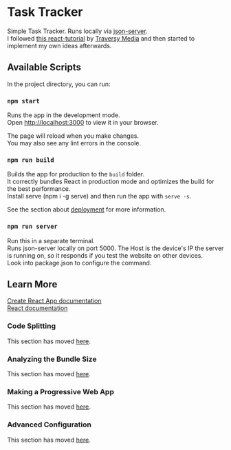 # Task Tracker

Simple Task Tracker. Runs locally via [json-server](https://www.npmjs.com/package/json-server).\
I followed [this react-tutorial](https://www.youtube.com/watch?v=w7ejDZ8SWv8) by [Traversy Media](https://www.youtube.com/channel/UC29ju8bIPH5as8OGnQzwJyA) and then started to implement my own ideas afterwards.

## Available Scripts

In the project directory, you can run:

### `npm start`

Runs the app in the development mode.\
Open [http://localhost:3000](http://localhost:3000) to view it in your browser.

The page will reload when you make changes.\
You may also see any lint errors in the console.

### `npm run build`

Builds the app for production to the `build` folder.\
It correctly bundles React in production mode and optimizes the build for the best performance.\
Install serve (npm i -g serve) and then run the app with `serve -s`.

See the section about [deployment](https://facebook.github.io/create-react-app/docs/deployment) for more information.

### `npm run server`

Run this in a separate terminal. \
Runs json-server locally on port 5000. The Host is the device's IP the server is running on, so it responds if you test the website on other devices.\
Look into package.json to configure the command.

## Learn More

[Create React App documentation](https://facebook.github.io/create-react-app/docs/getting-started)\
[React documentation](https://reactjs.org/)

### Code Splitting

This section has moved [here](https://facebook.github.io/create-react-app/docs/code-splitting).

### Analyzing the Bundle Size

This section has moved [here](https://facebook.github.io/create-react-app/docs/analyzing-the-bundle-size).

### Making a Progressive Web App

This section has moved [here](https://facebook.github.io/create-react-app/docs/making-a-progressive-web-app).

### Advanced Configuration

This section has moved [here](https://facebook.github.io/create-react-app/docs/advanced-configuration).
